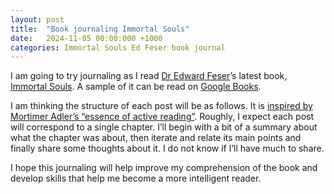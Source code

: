 ```yaml
---
layout: post
title:  "Book journaling Immortal Souls"
date:   2024-11-05 00:00:000 +1000
categories: Immortal Souls Ed Feser book journal
---
```

I am going to try journaling as I read [Dr Edward Feser](http://www.edwardfeser.com)’s latest book, [Immortal Souls](https://booko.com.au/9783868386059). A sample of it can be read on [Google Books](https://www.google.com.au/books/edition/Immortal_Souls/X-ceEQAAQBAJ?hl=en&gbpv=1&printsec=frontcover).

I am thinking the structure of each post will be as follows. It is [inspired by Mortimer Adler’s “essence of active reading”](https://booko.com.au/9780671212094). Roughly, I expect each post will correspond to a single chapter. I’ll begin with a bit of a summary about what the chapter was about, then iterate and relate its main points and finally share some thoughts about it. I do not know if I’ll have much to share.

I hope this journaling will help improve my comprehension of the book and develop skills that help me become a more intelligent reader.